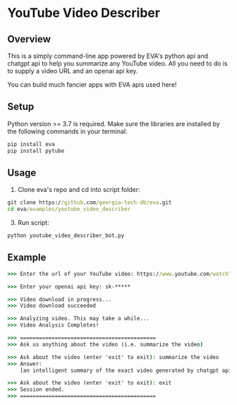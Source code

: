 # YouTube Video Describer
## Overview
This is a simply command-line app powered by EVA's python api and chatgpt api to help you summarize any YouTube video. All you need to do is to supply a video URL and an openai api key. 

You can build much fancier apps with EVA apis used here!

## Setup
Python version >= 3.7 is required.
Make sure the libraries are installed by the following commands in your terminal:
```bat
pip install eva
pip install pytube
```

## Usage
1. Clone eva's repo and cd into script folder: 
```bat
git clone https://github.com/georgia-tech-db/eva.git
cd eva/examples/youtube_video_describer
``` 
3. Run script: 
```bat
python youtube_video_describer_bot.py
```

## Example

```bat
>>> Enter the url of your YouTube video: https://www.youtube.com/watch?v=******

>>> Enter your openai api key: sk-*****

>>> Video download in progress...
>>> Video download succeeded

>>> Analyzing video. This may take a while...
>>> Video Analysis Completes!

>>> ===========================================
>>> Ask us anything about the video (i.e. summarize the video)

>>> Ask about the video (enter 'exit' to exit): summarize the video
>>> Answer:
    [an intelligent summary of the exact video generated by chatgpt api]

>>> Ask about the video (enter 'exit' to exit): exit
>>> Session ended.
>>> ===========================================
